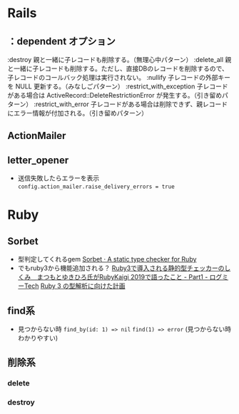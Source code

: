 
# Rails

## ：dependent オプション
:destroy 親と一緒に子レコードも削除する。（無理心中パターン）
:delete_all 親と一緒に子レコードも削除する。ただし、直接DBのレコードを削除するので、子レコードのコールバック処理は実行されない。
:nullify 子レコードの外部キーを NULL 更新する。（みなしごパターン）
:restrict_with_exception 子レコードがある場合は ActiveRecord::DeleteRestrictionError が発生する。（引き留めパターン）
:restrict_with_error 子レコードがある場合は削除できず、親レコードにエラー情報が付加される。（引き留めパターン）


## ActionMailer
## letter_opener
- 送信失敗したらエラーを表示
`config.action_mailer.raise_delivery_errors = true`

# Ruby
## Sorbet
- 型判定してくれるgem
[Sorbet · A static type checker for Ruby](https://sorbet.org/)
- でもruby3から機能追加される？
[Ruby3で導入される静的型チェッカーのしくみ　まつもとゆきひろ氏がRubyKaigi 2019で語ったこと - Part1 - ログミーTech](https://logmi.jp/tech/articles/321280)
[Ruby 3 の型解析に向けた計画](https://www.slideshare.net/mametter/ruby-3-149141725)


## find系
- 見つからない時
`find_by(id: 1) => nil`
`find(1) => error`
(見つからない時わかりやすい)

## 削除系
### delete
### destroy

